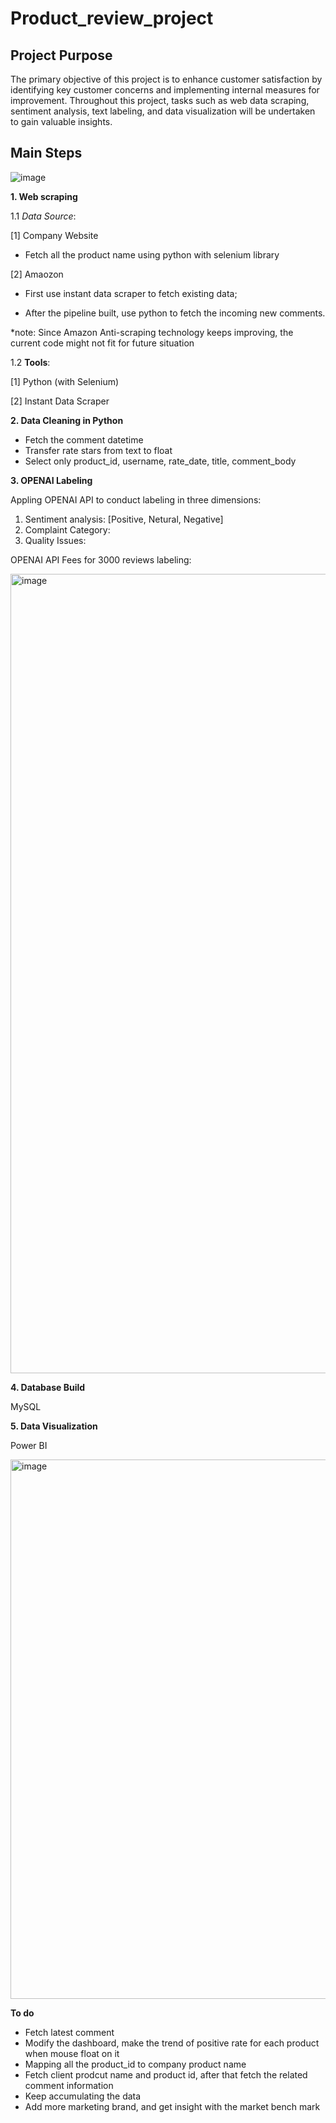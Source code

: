 # Product_review_project

## Project Purpose
The primary objective of this project is to enhance customer satisfaction by identifying key customer concerns and implementing internal measures for improvement. Throughout this project, tasks such as web data scraping, sentiment analysis, text labeling, and data visualization will be undertaken to gain valuable insights.

## Main Steps

![image](https://github.com/Sol2023/product_review_project/assets/92194263/021806f4-9847-41a9-ae6d-b457b856bcc4)


**1. Web scraping**

1.1 *Data Source*: 

[1] Company Website

- Fetch all the product name using python with selenium library

[2] Amaozon

- First use instant data scraper to fetch existing data;

- After the pipeline built, use python to fetch the incoming new comments. 

*note: Since Amazon Anti-scraping technology keeps improving, the current code might not fit for future situation

1.2 **Tools**:

[1] Python (with Selenium)

[2] Instant Data Scraper


**2. Data Cleaning in Python**

- Fetch the comment datetime
- Transfer rate stars from text to float
- Select only product_id, username, rate_date, title, comment_body

**3. OPENAI Labeling**

Appling OPENAI API to conduct labeling in three dimensions: 

1) Sentiment analysis: [Positive, Netural, Negative]
2) Complaint Category:
3) Quality Issues:

OPENAI API Fees for 3000 reviews labeling:

<img width="1279" alt="image" src="https://github.com/Sol2023/product_review_project/assets/92194263/72f656a6-11ad-4122-84ed-c285f159270f">


**4. Database Build**

MySQL

**5. Data Visualization**

Power BI

<img width="863" alt="image" src="https://github.com/Sol2023/product_review_project/assets/92194263/e3c89275-9589-4720-812a-1a0521cdd4f2">


**To do**

- Fetch latest comment
- Modify the dashboard, make the trend of positive rate for each product when mouse float on it
- Mapping all the product_id to company product name
- Fetch client prodcut name and product id, after that fetch the related comment information
- Keep accumulating the data
- Add more marketing brand, and get insight with the market bench mark
